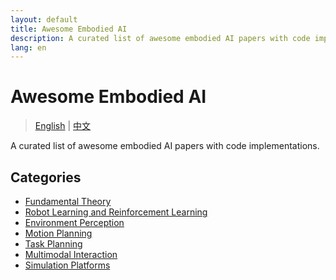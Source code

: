```yaml
---
layout: default
title: Awesome Embodied AI
description: A curated list of awesome embodied AI papers with code implementations
lang: en
---
```


# Awesome Embodied AI

> [English](index_en.html) | [中文](index_cn.html)

A curated list of awesome embodied AI papers with code implementations.

## Categories

- [Fundamental Theory](fundamental_theory.html)
- [Robot Learning and Reinforcement Learning](robot_learning_and_reinforcement_learning.html)
- [Environment Perception](environment_perception.html)
- [Motion Planning](motion_planning.html)
- [Task Planning](task_planning.html)
- [Multimodal Interaction](multimodal_interaction.html)
- [Simulation Platforms](simulation_platforms.html)
